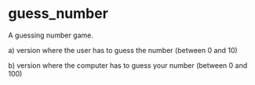 # guess_number
A guessing number game.

a) version where the user has to guess the number (between 0 and 10)

b) version where the computer has to guess your number (between 0 and 100)
